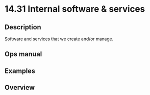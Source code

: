 # 14.31 Internal software & services

## Description

Software and services that we create and/or manage.

## Ops manual

## Examples

## Overview

